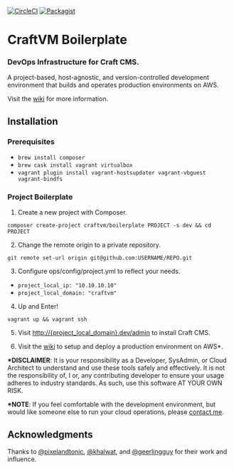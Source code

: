 <!-- ![CraftVM Logo](https://raw.githubusercontent.com/craftvm/boilerplate/master/logo.jpg "Automation Eats the World.") -->
[![CircleCI](https://circleci.com/gh/craftvm/boilerplate/tree/master.svg?style=shield&circle-token=f1de6e33a5bfe93a31e8915e9eb5ac9d32ec1416)](https://circleci.com/gh/craftvm/boilerplate/tree/master)
[![Packagist](https://img.shields.io/packagist/dt/craftvm/boilerplate.svg)](https://packagist.org/packages/craftvm/boilerplate)
# CraftVM Boilerplate
### DevOps Infrastructure for Craft CMS.

A project-based, host-agnostic, and version-controlled development environment that builds and operates production environments on AWS.

<!--
- Ubuntu 16.04 LTS
- Nginx 1.12+
- MySQL 5.7
- PHP 7.1+
- Node 6.x
- Composer -->

<!--
- Git(HUB)
- Postgres
- Composer
- Node (With Yarn, Bower, Grunt, and Gulp)
- Redis
- Memcached
- Beanstalkd
- Mailhog -->

Visit the [wiki](https://github.com/craftvm/boilerplate/wiki) for more information.


## Installation
### Prerequisites ###

- `brew install composer`
- `brew cask install vagrant virtualbox`
- `vagrant plugin install vagrant-hostsupdater vagrant-vbguest vagrant-bindfs`

### Project Boilerplate

1. Create a new project with Composer.
```
composer create-project craftvm/boilerplate PROJECT -s dev && cd PROJECT
```

2. Change the remote origin to a private repository.
```
git remote set-url origin git@github.com:USERNAME/REPO.git
```

3. Configure ops/config/project.yml to reflect your needs.
  - `project_local_ip: "10.10.10.10"`
  - `project_local_domain: "craftvm"`

4. Up and Enter!
```
vagrant up && vagrant ssh
```

5. Visit [http://{project_local_domain}.dev/admin](http://craftvm.dev/install) to install Craft CMS.

6. Visit the [wiki](https://github.com/craftvm/boilerplate/wiki) to setup and deploy a production environment on AWS*.

**\*DISCLAIMER**: It is your responsibility as a Developer, SysAdmin, or Cloud Architect to understand and use these tools safely and effectively. It is not the responsibility of, I or, any contributing developer to ensure your usage adheres to industry standards. As such, use this software AT YOUR OWN RISK.

**\*NOTE**: If you feel comfortable with the development environment, but would like someone else to run your cloud operations, please [contact me](https://bgrrtt.com).

## Acknowledgments

Thanks to [@pixelandtonic](https://github.com/pixelandtonic), [@khalwat](https://github.com/khalwat), and [@geerlingguy](https://github.com/geerlingguy) for their work and influence.
